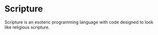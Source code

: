 # Scripture
Scripture is an esoteric programming language with code designed to look like religious scripture.
